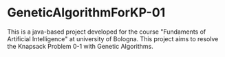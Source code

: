 # GeneticAlgorithmForKP-01
This is a java-based project developed for the course "Fundaments of Artificial Intelligence" at university of Bologna.
This project aims to resolve the Knapsack Problem 0-1 with Genetic Algorithms.

